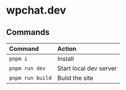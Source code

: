 # wpchat.dev

## Commands

| Command          | Action                 |
| :--------------- | :--------------------- |
| `pnpm i`         | Install                |
| `pnpm run dev`   | Start local dev server |
| `pnpm run build` | Build the site         |